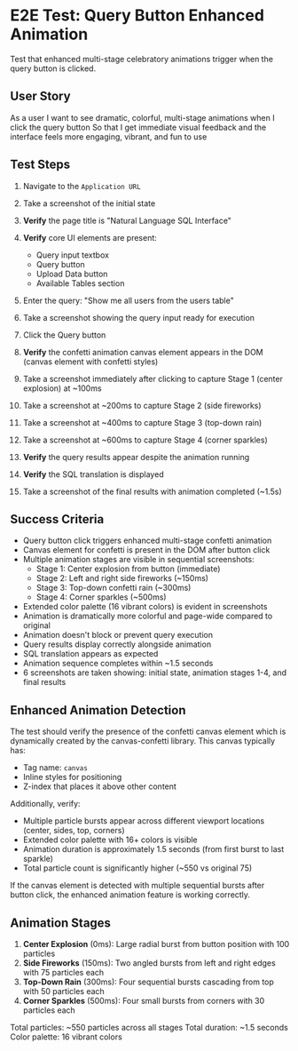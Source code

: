 # E2E Test: Query Button Enhanced Animation

Test that enhanced multi-stage celebratory animations trigger when the query button is clicked.

## User Story

As a user
I want to see dramatic, colorful, multi-stage animations when I click the query button
So that I get immediate visual feedback and the interface feels more engaging, vibrant, and fun to use

## Test Steps

1. Navigate to the `Application URL`
2. Take a screenshot of the initial state
3. **Verify** the page title is "Natural Language SQL Interface"
4. **Verify** core UI elements are present:
   - Query input textbox
   - Query button
   - Upload Data button
   - Available Tables section

5. Enter the query: "Show me all users from the users table"
6. Take a screenshot showing the query input ready for execution
7. Click the Query button
8. **Verify** the confetti animation canvas element appears in the DOM (canvas element with confetti styles)
9. Take a screenshot immediately after clicking to capture Stage 1 (center explosion) at ~100ms
10. Take a screenshot at ~200ms to capture Stage 2 (side fireworks)
11. Take a screenshot at ~400ms to capture Stage 3 (top-down rain)
12. Take a screenshot at ~600ms to capture Stage 4 (corner sparkles)
13. **Verify** the query results appear despite the animation running
14. **Verify** the SQL translation is displayed
15. Take a screenshot of the final results with animation completed (~1.5s)

## Success Criteria
- Query button click triggers enhanced multi-stage confetti animation
- Canvas element for confetti is present in the DOM after button click
- Multiple animation stages are visible in sequential screenshots:
  - Stage 1: Center explosion from button (immediate)
  - Stage 2: Left and right side fireworks (~150ms)
  - Stage 3: Top-down confetti rain (~300ms)
  - Stage 4: Corner sparkles (~500ms)
- Extended color palette (16 vibrant colors) is evident in screenshots
- Animation is dramatically more colorful and page-wide compared to original
- Animation doesn't block or prevent query execution
- Query results display correctly alongside animation
- SQL translation appears as expected
- Animation sequence completes within ~1.5 seconds
- 6 screenshots are taken showing: initial state, animation stages 1-4, and final results

## Enhanced Animation Detection

The test should verify the presence of the confetti canvas element which is dynamically created by the canvas-confetti library. This canvas typically has:
- Tag name: `canvas`
- Inline styles for positioning
- Z-index that places it above other content

Additionally, verify:
- Multiple particle bursts appear across different viewport locations (center, sides, top, corners)
- Extended color palette with 16+ colors is visible
- Animation duration is approximately 1.5 seconds (from first burst to last sparkle)
- Total particle count is significantly higher (~550 vs original 75)

If the canvas element is detected with multiple sequential bursts after button click, the enhanced animation feature is working correctly.

## Animation Stages

1. **Center Explosion** (0ms): Large radial burst from button position with 100 particles
2. **Side Fireworks** (150ms): Two angled bursts from left and right edges with 75 particles each
3. **Top-Down Rain** (300ms): Four sequential bursts cascading from top with 50 particles each
4. **Corner Sparkles** (500ms): Four small bursts from corners with 30 particles each

Total particles: ~550 particles across all stages
Total duration: ~1.5 seconds
Color palette: 16 vibrant colors
